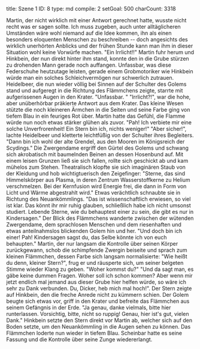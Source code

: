 title:          Szene 1
ID:             8
type:           md
compile:        2
setGoal:        500
charCount:      3318


Martin, der nicht wirklich mit einer Antwort gerechnet hatte, wusste nicht recht was er sagen sollte. Ich muss zugeben, auch unter alltäglicheren Umständen wäre wohl niemand auf die Idee kommen, ihn als einen besonders eloquenten Menschen zu beschreiben -- doch angesichts des wirklich unerhörten Anblicks und der frühen Stunde kann man ihm in dieser Situation wohl keine Vorwürfe machen.
"Ein Irrlicht!!"
Martin fuhr herum und Hinkbein, der nun direkt hinter ihm stand, konnte den in die Grube stürzen zu drohenden Mann gerade noch auffangen. Unfassbar, was diese Federschuhe heutzutage leisten, gerade einem Grobmotoriker wie Hinkbein würde man ein solches Schleichvermögen nur schwerlich zutrauen. Heidelbeer, die nun wieder völlig bei Sinnen auf der Schulter des Golems stand und aufgeregt in die Richtung des Flämmchens zeigte, starrte mit aufgerissenen Augen in den Krater.
"Unfassbar. "
"Irrlicht?!", war die hohe, aber unüberhörbar präkierte Antwort aus dem Krater. Das kleine Wesen stützte die noch kleineren Ärmchen in die Seiten und seine Farbe ging von tiefem Blau in ein feuriges Rot über. Martin hatte das Gefühl, die Flamme würde nun noch etwas stärker glühen als zuvor. "Pah! Ich verbiete mir eine solche Unverfrorenheit! Ein Stern bin ich, nichts weniger!"
"Aber sicher!", lachte Heidelbeer und kletterte leichtfüßig von der Schulter ihres Begleiters. "Dann bin ich wohl der alte Grendel, aus den Mooren im Königsreich der Scydings." 
Die Zwergendame ergriff den Gürtel des Golems und schwang sich akrobatisch mit baumelnden Beinen an dessen Hosenbund auf. Mit einem leisen Grunzen ließ sie sich fallen, rollte sich geschickt ab und kam mühelos zum Stehen. Theatralisch klopfte sie sich imaginären Staub von der Kleidung und hob wichtigtuerisch den Zeigefinger: 
"Sterne, das sind Himmelskörper aus Plasma, in deren Zentrum Wasserstoffkerne zu Helium verschmelzen. Bei der Kernfusion wird Energie frei, die dann in Form von Licht und Wärme abgestrahlt wird."
Etwas verächtlich schnaubte sie in Richtung des Neuankömmlings. "Das ist wissenschaftlich erwiesen, so viel ist klar. Das könnt ihr mir ruhig glauben, schließlich habe ich nicht umsonst studiert. Lebende Sterne, wie du behauptest einer zu sein, die gibt es nur in Kindersagen."
Der Blick des Flämmchens wanderte zwischen der wütenden Zwergendame, dem sprachlosen Menschen und dem riesenhaften und etwas anteilnahmslos blickenden Golem hin und her.
"Und doch bin ich einer! Pah! Kindersagen sagst du, das Selbe könnte ich von euch behaupten."
Martin, der nur langsam die Kontrolle über seinen Körper zurückgewann, schob die schimpfende Zwergin beiseite und sprach zum kleinen Flämmchen, dessen Farbe sich langsam normalisierte:
"Wie heißt du denn, kleiner Stern?", frug er und räusperte sich, um seiner belgeten Stimme wieder Klang zu geben. "Woher kommst du?"
"Und da sagt man, es gäbe keine dummen Fragen. Woher soll ich schon kommen? Aber wenn mir jetzt endlich mal jemand aus dieser Grube hier helfen würde, so wäre ich sehr zu Dank verbunden. Du, Dicker, heb mich mal hoch!". Der Stern zeigte auf Hinkbein, den die freche Anrede nicht zu kümmern schien. Der Golem beugte sich etwas vor, griff in den Krater und befreite das Flämmchen aus seinem Gefängnis in der Erde. 
"Ja genau, danke vielmals, bitte hier runterlassen. Vorsichtig, bitte, nicht so ruppig! Genau, hier ist's gut, vielen Dank."
Hinkbein setzte den Stern direkt vor Martin ab, welcher sich auf den Boden setzte, um den Neuankömmling in die Augen sehen zu können. Das Flämmchen loderte nun wieder in tiefem Blau. Scheinbar hatte es seine Fassung und die Kontrolle über seine Zunge wiedererlangt.
